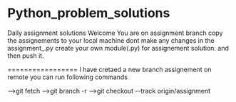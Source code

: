 # Python_problem_solutions
Daily assignment solutions
Welcome
You are on assignment branch
copy the assignements to your local machine
dont make any changes in the assignment_.py
create your own module(.py) for assignement solution.
and then push it.

=================
I have cretaed a new branch assignement on remote
you can run following commands
 
 -->git fetch 
 -->git branch -r
 -->git checkout --track origin/assignment